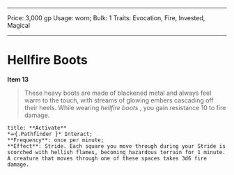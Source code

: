 
---
Price: 3,000 gp
Usage: worn;
Bulk: 1
Traits: Evocation, Fire, Invested, Magical

---

# Hellfire Boots

**Item 13**

> These heavy boots are made of blackened metal and always feel warm to the touch, with streams of glowing embers cascading off their heels. While wearing *hellfire boots* , you gain resistance 10 to fire damage.

```ad-embed-ability
title: **Activate**
*⬺{.Pathfinder }* Interact; 
**Frequency**: once per minute;
**Effect**: Stride. Each square you move through during your Stride is scorched with hellish flames, becoming hazardous terrain for 1 minute. A creature that moves through one of these spaces takes 3d6 fire damage.

```
